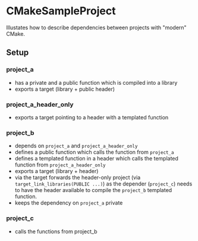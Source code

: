 # CMakeSampleProject

Illustates how to describe dependencies between projects with "modern" CMake.

## Setup

### project_a
- has a private and a public function which is compiled into a library
- exports a target (library + public header)

### project_a_header_only
- exports a target pointing to a header with a templated function

### project_b
- depends on `project_a` and `project_a_header_only`
- defines a public function which calls the function from `project_a`
- defines a templated function in a header which calls the templated function from `project_a_header_only`
- exports a target (library + header)
- via the target forwards the header-only project (via `target_link_libraries(PUBLIC ...)`) as the depender (`project_c`) needs to have the header available to compile the `project_b` templated function.
- keeps the dependency on `project_a` private

### project_c
- calls the functions from project_b
